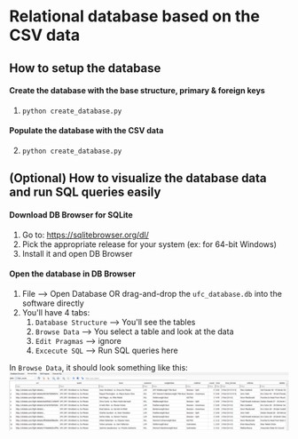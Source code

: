 # Relational database based on the CSV data

## How to setup the database
#### Create the database with the base structure, primary & foreign keys
1. ```python create_database.py```

#### Populate the database with the CSV data
2. ```python create_database.py```

## (Optional) How to visualize the database data and run SQL queries easily

#### Download DB Browser for SQLite
1. Go to: https://sqlitebrowser.org/dl/
2. Pick the appropriate release for your system (ex: for 64-bit Windows)
3. Install it and open DB Browser

#### Open the database in DB Browser
1. File --> Open Database OR drag-and-drop the ```ufc_database.db``` into the software directly
2. You'll have 4 tabs: 
   1. ```Database Structure``` --> You'll see the tables
   2. ```Browse Data``` --> You select a table and look at the data
   3. ```Edit Pragmas``` --> ignore
   4. ```Excecute SQL``` --> Run SQL queries here

In ```Browse Data```, it should look something like this:
![img.png](img.png)